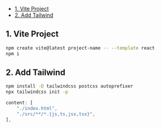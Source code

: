 - [1. Vite Project](#1-vite-project)
- [2. Add Tailwind](#2-add-tailwind)


## 1. Vite Project

```sh
npm create vite@latest project-name -- --template react
npm i
```

## 2. Add Tailwind

```sh
npm install -D tailwindcss postcss autoprefixer
npx tailwindcss init -p
```

```js
content: [
    "./index.html",
    "./src/**/*.{js,ts,jsx,tsx}",
],
```
